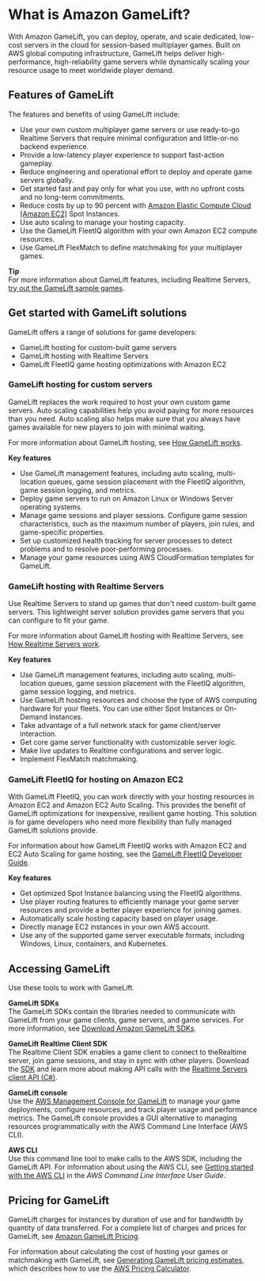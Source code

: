 # What is Amazon GameLift?<a name="gamelift-intro"></a>

With Amazon GameLift, you can deploy, operate, and scale dedicated, low\-cost servers in the cloud for session\-based multiplayer games\. Built on AWS global computing infrastructure, GameLift helps deliver high\-performance, high\-reliability game servers while dynamically scaling your resource usage to meet worldwide player demand\.

## Features of GameLift<a name="gamelift-features"></a>

The features and benefits of using GameLift include:
+ Use your own custom multiplayer game servers or use ready\-to\-go Realtime Servers that require minimal configuration and little\-or\-no backend experience\.
+ Provide a low\-latency player experience to support fast\-action gameplay\.
+ Reduce engineering and operational effort to deploy and operate game servers globally\.
+ Get started fast and pay only for what you use, with no upfront costs and no long\-term commitments\.
+ Reduce costs by up to 90 percent with [Amazon Elastic Compute Cloud \(Amazon EC2\)](http://aws.amazon.com/ec2/) Spot Instances\.
+ Use auto scaling to manage your hosting capacity\.
+ Use the GameLift FleetIQ algorithm with your own Amazon EC2 compute resources\.
+ Use GameLift FlexMatch to define matchmaking for your multiplayer games\.

**Tip**  
For more information about GameLift features, including Realtime Servers, [try out the GameLift sample games](gamelift-explore.md)\.

## Get started with GameLift solutions<a name="gamelift-intro-flavors"></a>

GameLift offers a range of solutions for game developers:
+ GameLift hosting for custom\-built game servers
+ GameLift hosting with Realtime Servers
+ GameLift FleetIQ game hosting optimizations with Amazon EC2

### GameLift hosting for custom servers<a name="gamelift-intro-flavors-managed"></a>

GameLift replaces the work required to host your own custom game servers\. Auto scaling capabilities help you avoid paying for more resources than you need\. Auto scaling also helps make sure that you always have games available for new players to join with minimal waiting\.

For more information about GameLift hosting, see [How GameLift works](gamelift-howitworks.md)\.

**Key features**
+ Use GameLift management features, including auto scaling, multi\-location queues, game session placement with the FleetIQ algorithm, game session logging, and metrics\.
+ Deploy game servers to run on Amazon Linux or Windows Server operating systems\.
+ Manage game sessions and player sessions\. Configure game session characteristics, such as the maximum number of players, join rules, and game\-specific properties\.
+ Set up customized health tracking for server processes to detect problems and to resolve poor\-performing processes\.
+ Manage your game resources using AWS CloudFormation templates for GameLift\.

### GameLift hosting with Realtime Servers<a name="gamelift-intro-flavors-realtime"></a>

Use Realtime Servers to stand up games that don't need custom\-built game servers\. This lightweight server solution provides game servers that you can configure to fit your game\.

For more information about GameLift hosting with Realtime Servers, see [How Realtime Servers work](realtime-howitworks.md)\.

**Key features**
+ Use GameLift management features, including auto scaling, multi\-location queues, game session placement with the FleetIQ algorithm, game session logging, and metrics\.
+ Use GameLift hosting resources and choose the type of AWS computing hardware for your fleets\. You can use either Spot Instances or On\-Demand Instances\.
+ Take advantage of a full network stack for game client/server interaction\.
+ Get core game server functionality with customizable server logic\.
+ Make live updates to Realtime configurations and server logic\.
+ Implement FlexMatch matchmaking\.

### GameLift FleetIQ for hosting on Amazon EC2<a name="gamelift-intro-flavors-fleetiq"></a>

With GameLift FleetIQ, you can work directly with your hosting resources in Amazon EC2 and Amazon EC2 Auto Scaling\. This provides the benefit of GameLift optimizations for inexpensive, resilient game hosting\. This solution is for game developers who need more flexibility than fully managed GameLift solutions provide\.

For information about how GameLift FleetIQ works with Amazon EC2 and EC2 Auto Scaling for game hosting, see the [GameLift FleetIQ Developer Guide](https://docs.aws.amazon.com/gamelift/latest/fleetiqguide/gsg-intro.html)\.

**Key features**
+ Get optimized Spot Instance balancing using the FleetIQ algorithms\.
+ Use player routing features to efficiently manage your game server resources and provide a better player experience for joining games\.
+ Automatically scale hosting capacity based on player usage\.
+ Directly manage EC2 instances in your own AWS account\.
+ Use any of the supported game server executable formats, including Windows, Linux, containers, and Kubernetes\.

## Accessing GameLift<a name="gamelift-intro-access"></a>

Use these tools to work with GameLift\.

**GameLift SDKs**  
The GameLift SDKs contain the libraries needed to communicate with GameLift from your game clients, game servers, and game services\. For more information, see [Download Amazon GameLift SDKs](gamelift-supported.md)\.

**GameLift Realtime Client SDK**  
The Realtime Client SDK enables a game client to connect to theRealtime server, join game sessions, and stay in sync with other players\. Download the [SDK](http://aws.amazon.com/gamelift/getting-started/) and learn more about making API calls with the [Realtime Servers client API \(C\#\)](realtime-sdk-csharp-ref.md)\.

**GameLift console**  
Use the [AWS Management Console for GameLift](https://console.aws.amazon.com/gamelift) to manage your game deployments, configure resources, and track player usage and performance metrics\. The GameLift console provides a GUI alternative to managing resources programmatically with the AWS Command Line Interface \(AWS CLI\)\.

**AWS CLI**  
Use this command line tool to make calls to the AWS SDK, including the GameLift API\. For information about using the AWS CLI, see [Getting started with the AWS CLI](https://docs.aws.amazon.com/cli/latest/userguide/cli-chap-getting-started.html) in the *AWS Command Line Interface User Guide*\.

## Pricing for GameLift<a name="gamelift-intro-pricing"></a>

GameLift charges for instances by duration of use and for bandwidth by quantity of data transferred\. For a complete list of charges and prices for GameLift, see [Amazon GameLift Pricing](http://aws.amazon.com/gamelift/pricing)\.

For information about calculating the cost of hosting your games or matchmaking with GameLift, see [Generating GameLift pricing estimates](gamelift-calculator.md), which describes how to use the [AWS Pricing Calculator](https://calculator.aws/#/createCalculator/GameLift)\.